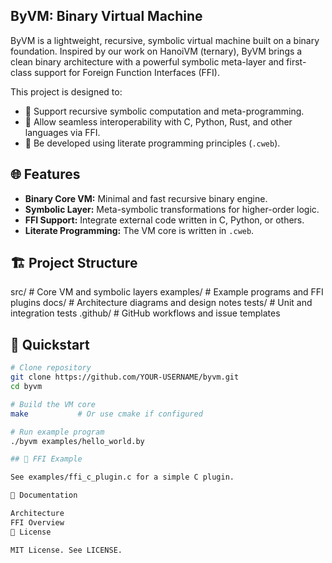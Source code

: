 ## ByVM: Binary Virtual Machine

ByVM is a lightweight, recursive, symbolic virtual machine built on a binary foundation. Inspired by our work on HanoiVM (ternary), ByVM brings a clean binary architecture with a powerful symbolic meta-layer and first-class support for Foreign Function Interfaces (FFI). 

This project is designed to:
- 🧠 Support recursive symbolic computation and meta-programming.
- 🔌 Allow seamless interoperability with C, Python, Rust, and other languages via FFI.
- 📖 Be developed using literate programming principles (`.cweb`).

## 🌐 Features
- **Binary Core VM:** Minimal and fast recursive binary engine.
- **Symbolic Layer:** Meta-symbolic transformations for higher-order logic.
- **FFI Support:** Integrate external code written in C, Python, or others.
- **Literate Programming:** The VM core is written in `.cweb`.

## 🏗 Project Structure
src/ # Core VM and symbolic layers
examples/ # Example programs and FFI plugins
docs/ # Architecture diagrams and design notes
tests/ # Unit and integration tests
.github/ # GitHub workflows and issue templates


## 🚀 Quickstart
```bash
# Clone repository
git clone https://github.com/YOUR-USERNAME/byvm.git
cd byvm

# Build the VM core
make           # Or use cmake if configured

# Run example program
./byvm examples/hello_world.by

## 🧩 FFI Example

See examples/ffi_c_plugin.c for a simple C plugin.

📖 Documentation

Architecture
FFI Overview
📝 License

MIT License. See LICENSE.
